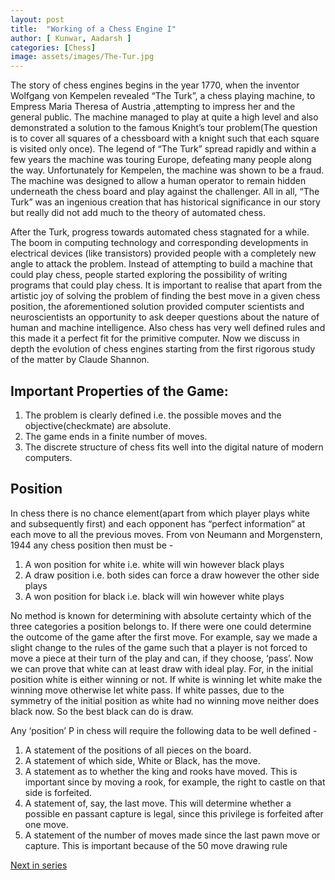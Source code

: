 ```yaml
---
layout: post
title:  "Working of a Chess Engine I"
author: [ Kunwar, Aadarsh ]
categories: [Chess]
image: assets/images/The-Tur.jpg
---
```


The story of chess engines begins in the year 1770, when the inventor Wolfgang von Kempelen revealed “The Turk”, a chess playing machine, to Empress Maria Theresa of Austria ,attempting to impress her and the general public. The machine managed to play at quite a high level and also demonstrated a solution to the famous Knight’s tour problem(The question is to cover all squares of a chessboard with a knight such that each square is visited only once). The legend of “The Turk” spread rapidly and within a few years the machine was touring Europe, defeating many people along the way. Unfortunately for Kempelen, the machine was shown to be a fraud. The machine was designed to allow a human operator to remain hidden underneath the chess board and play against the challenger. All in all, “The Turk” was an ingenious creation that has historical significance in our story but really did not add much to the theory of automated chess.

After the Turk, progress towards automated chess stagnated for a while. The boom in computing technology and corresponding developments in electrical devices (like transistors) provided people with a completely new angle to attack the problem. Instead of attempting to build a machine that could play chess, people started exploring the possibility of writing programs that could play chess. It is important to realise that apart from the artistic joy of  solving the problem of finding the best move in a given chess position, the aforementioned solution provided computer scientists and neuroscientists an opportunity to ask deeper questions about the nature of human and machine intelligence. Also chess has very well defined rules and this made it a perfect fit for the primitive computer. Now we discuss in depth the evolution of chess engines starting from the first rigorous study of the matter by Claude Shannon. 

## Important Properties of the Game:
1. The problem is clearly defined i.e. the possible moves and the objective(checkmate) are absolute. 
2. The game ends in a finite number of moves.
3. The discrete structure of chess fits well into the digital nature of modern computers.

## Position
In chess there is no chance element(apart from which player plays white and subsequently first) and each opponent has “perfect information” at each move to all the previous moves. From von Neumann and Morgenstern, 1944 any chess position then must be -
1. A won position for white i.e. white will win however black plays
2. A draw position i.e. both sides can force a draw however the other side plays
3. A won position for black i.e. black will win however white plays

No method is known for determining with absolute certainty which of the three categories a position belongs to. If there were one could determine the outcome of the game after the first move. For example, say we made a slight change to the rules of the game such that a player is not forced to move a piece at their turn of the play and can, if they choose, ‘pass’. Now we can prove that white can at least draw with ideal play. For, in the initial position white is either winning or not. If white is winning let white make the winning move otherwise let white pass. If white passes, due to the symmetry of the initial position as white had no winning move neither does black now. So the best black can do is draw. 

Any ‘position’ P in chess will require the following data to be well defined -
1. A statement of the positions of all pieces on the board. 
2. A statement of which side, White or Black, has the move.
3. A statement as to whether the king and rooks have moved. This is important since by moving a rook, for example, the right to castle on that side is forfeited.
4. A statement of, say, the last move. This will determine whether a possible en passant capture is legal, since this privilege is forfeited after one move.
5. A statement of the number of moves made since the last pawn move or capture. This is important because of the 50 move drawing rule


[Next in series](Turing/chess-engine2)

